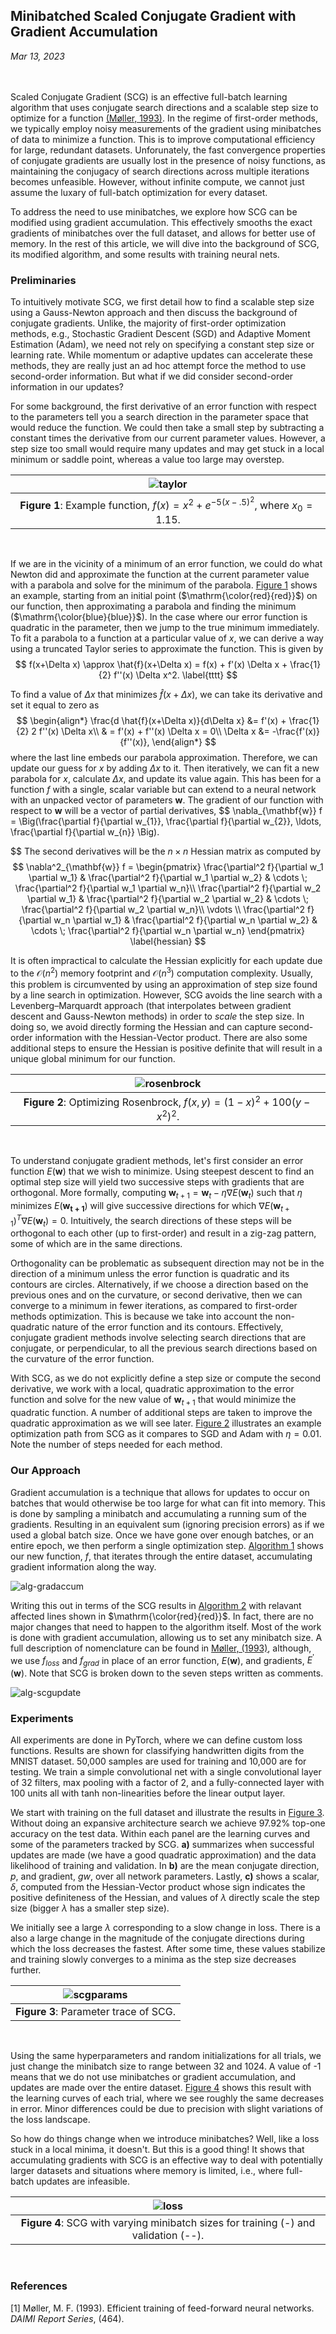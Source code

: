## Minibatched Scaled Conjugate Gradient with Gradient Accumulation
*Mar 13, 2023*  
&nbsp;  
&nbsp;  

Scaled Conjugate Gradient (SCG) is an effective full-batch learning algorithm that uses conjugate search directions and a scalable step size to optimize for a function [(Møller, 1993)](!moller1993). In the regime of first-order methods, we typically employ noisy measurements of the gradient using minibatches of data to minimize a function. This is to improve computational efficiency for large, redundant datasets. Unforunately, the fast convergence properties of conjugate gradients are usually lost in the presence of noisy functions, as maintaining the conjugacy of search directions across multiple iterations becomes unfeasible. However, without infinite compute, we cannot just assume the luxary of full-batch optimization for every dataset.

To address the need to use minibatches, we explore how SCG can be modified using gradient accumulation. This effectively smooths the exact gradients of minibatches over the full dataset, and allows for better use of memory. In the rest of this article, we will dive into the background of SCG, its modified algorithm, and some results with training neural nets.

### Preliminaries

To intuitively motivate SCG, we first detail how to find a scalable step size using a Gauss-Newton approach and then discuss the background of conjugate gradients. Unlike, the majority of first-order optimization methods, e.g., Stochastic Gradient Descent (SGD) and Adaptive Moment Estimation (Adam), we need not rely on specifying a constant step size or learning rate. While momentum or adaptive updates can accelerate these methods, they are really just an ad hoc attempt force the method to use second-order information. But what if we did consider second-order information in our updates?

For some background, the first derivative of an error function with respect to the parameters tell you a search direction in the parameter space that would reduce the function. We could then take a small step by subtracting a constant times the derivative from our current parameter values. However, a step size too small would require many updates and may get stuck in a local minimum or saddle point, whereas a value too large may overstep.

| ![taylor](taylor_fn.png) | 
|:--:| 
| **Figure 1**: Example function, $f(x) = x^2 + e^{-5(x - .5)^2}$, where $x_0=1.15$. |
&nbsp; 

If we are in the vicinity of a minimum of an error function, we could do what Newton did and approximate the function at the current parameter value with a parabola and solve for the minimum of the parabola. [Figure 1](!taylor) shows an example, starting from an initial point ($\mathrm{\color{red}{red}}$) on our function, then approximating a parabola and finding the minimum ($\mathrm{\color{blue}{blue}}$). In the case where our error function is quadratic in the parameter, then we jump to the true minimum immediately. To fit a parabola to a function at a particular value of $x$, we can derive a way using a truncated Taylor series to approximate the function. This is given by
$$
f(x+\Delta x) \approx \hat{f}(x+\Delta x) = f(x) + f'(x) \Delta x + \frac{1}{2} f''(x) \Delta x^2.
\label{tttt}
$$

To find a value of $\Delta x$ that minimizes $\hat{f}(x+\Delta x)$, we can take its derivative and set it equal to zero as
$$
\begin{align*}
\frac{d \hat{f}(x+\Delta x)}{d\Delta x} &= f'(x) + \frac{1}{2} 2 f''(x)
\Delta x\\
& = f'(x) + f''(x) \Delta x = 0\\
\Delta x &= -\frac{f'(x)}{f''(x)},
\end{align*}
$$
where the last line embeds our parabola approximation. Therefore, we can update our guess for $x$ by adding $\Delta x$ to it. Then iteratively, we can fit a new parabola for $x$, calculate $\Delta x$, and update its value again. This has been for a function $f$ with a single, scalar variable but can extend to a neural network with an unpacked vector of parameters $\mathbf{w}$. The gradient of our function with respect to $\mathbf{w}$ will be a vector of partial derivatives, 
$$
\nabla_{\mathbf{w}} f =
\Big(\frac{\partial f}{\partial w_{1}}, \frac{\partial f}{\partial w_{2}},
\ldots, \frac{\partial f}{\partial w_{n}} \Big).

$$
The second derivatives will be the $n \times n$ Hessian matrix as computed by
$$
\nabla^2_{\mathbf{w}} f =
\begin{pmatrix}
\frac{\partial^2 f}{\partial w_1 \partial w_1} & 
\frac{\partial^2 f}{\partial w_1 \partial w_2} & 
\cdots \;
\frac{\partial^2 f}{\partial w_1 \partial w_n}\\
\frac{\partial^2 f}{\partial w_2 \partial w_1} & 
\frac{\partial^2 f}{\partial w_2 \partial w_2} & 
\cdots \;
\frac{\partial^2 f}{\partial w_2 \partial w_n}\\
\vdots \\
\frac{\partial^2 f}{\partial w_n \partial w_1} & 
\frac{\partial^2 f}{\partial w_n \partial w_2} & 
\cdots \;
\frac{\partial^2 f}{\partial w_n \partial w_n}
\end{pmatrix}
\label{hessian}
$$

It is often impractical to calculate the Hessian explicitly for each update due to the $\mathcal{O}(n^2)$ memory footprint and $\mathcal{O}(n^3)$ computation complexity. Usually, this problem is circumvented by using an approximation of step size found by a line search in optimization. However, SCG avoids the line search with a Levenberg–Marquardt approach (that interpolates between gradient descent and Gauss-Newton methods) in order to *scale* the step size. In doing so, we avoid directly forming the Hessian and can capture second-order information with the Hessian-Vector product. There are also some additional steps to ensure the Hessian is positive definite that will result in a unique global minimum for our function.

| ![rosenbrock](rosenbrock.gif) | 
|:--:| 
| **Figure 2**: Optimizing Rosenbrock, $f(x,y) = (1-x)^2 + 100(y-x^2)^2$. |
&nbsp; 

To understand conjugate gradient methods, let's first consider an error function $E(\mathbf{w})$ that we wish to minimize. Using steepest descent to find an optimal step size will yield two successive steps with gradients that are orthogonal. More formally, computing $\textbf{w}_{t+1} = \textbf{w}_{t} - \eta\nabla E(\textbf{w}_{t})$ such that $\eta$ minimizes $E(\mathbf{w_{t+1}})$ will give successive directions for which $\nabla E(\textbf{w}_{t+1})^{T}\nabla E(\textbf{w}_{t}) = 0$. Intuitively, the search directions of these steps will be orthogonal to each other (up to first-order) and result in a zig-zag pattern, some of which are in the same directions.

Orthogonality can be problematic as subsequent direction may not be in the direction of a minimum unless the error function is quadratic and its contours are circles. Alternatively, if we choose a direction based on the previous ones and on the curvature, or second derivative, then we can converge to a minimum in fewer iterations, as compared to first-order methods optimization. This is because we take into account the non-quadratic nature of the error function and its contours. Effectively, conjugate gradient methods involve selecting search directions that are conjugate, or perpendicular, to all the previous search directions based on the curvature of the error function. 

With SCG, as we do not explicitly define a step size or compute the second derivative, we work with a local, quadratic approximation to the error function and solve for the new value of $\mathbf{w}_{t+1}$ that would minimize the quadratic function. A number of additional steps are taken to improve the quadratic approximation as we will see later. [Figure 2](!rosenbrock) illustrates an example optimization path from SCG as it compares to SGD and Adam with $\eta=0.01$. Note the number of steps needed for each method.

### Our Approach

Gradient accumulation is a technique that allows for updates to occur on batches that would otherwise be too large for what can fit into memory. This is done by sampling a minibatch and accumulating a running sum of the gradients. Resulting in an equivalent sum (ignoring precision errors) as if we used a global batch size. Once we have gone over enough batches, or an entire epoch, we then perform a single optimization step. [Algorithm 1](!alg-gradaccum) shows our new function, $f$, that iterates through the entire dataset, accumulating gradient information along the way.

![alg-gradaccum](scg_alg_01.png)

Writing this out in terms of the SCG results in [Algorithm 2](!alg-scgupdate) with relavant affected lines shown in $\mathrm{\color{red}{red}}$. In fact, there are no major changes that need to happen to the algorithm itself. Most of the work is done with gradient accumulation, allowing us to set any minibatch size. A full description of nomenclature can be found in [Møller, (1993)](!moller1993), although, we use $f_{loss}$ and $f_{grad}$ in place of an error function, $E(\mathbf{w})$, and gradients, $E^\prime (\mathbf{w})$. Note that SCG is broken down to the seven steps written as comments.

![alg-scgupdate](scg_alg_02.png)

### Experiments

All experiments are done in PyTorch, where we can define custom loss functions. Results are shown for classifying handwritten digits from the MNIST dataset. 50,000 samples are used for training and 10,000 are for testing. We train a simple convolutional net with a single convolutional layer of 32 filters, max pooling with a factor of 2, and a fully-connected layer with 100 units all with tanh non-linearities before the linear output layer. 

We start with training on the full dataset and illustrate the results in [Figure 3](!scgparams). Without doing an expansive architecture search we achieve 97.92% top-one accuracy on the test data. Within each panel are the learning curves and some of the parameters tracked by SCG. **a)** summarizes when successful updates are made (we have a good quadratic approximation) and the data likelihood of training and validation. In **b)** are the mean conjugate direction, $p$, and gradient, $gw$, over all network parameters. Lastly, **c)** shows a scalar, $\delta$, computed from the Hessian-Vector product whose sign indicates the positive definiteness of the Hessian, and values of $\lambda$ directly scale the step size (bigger $\lambda$ has a smaller step size). 

We initially see a large $\lambda$ corresponding to a slow change in loss. There is a also a large  change in the magnitude of the conjugate directions during which the loss decreases the fastest. After some time, these values stabilize and training slowly converges to a minima as the step size decreases further.

| ![scgparams](cnn_100.png) | 
|:--:| 
| **Figure 3**: Parameter trace of SCG. |
&nbsp; 

Using the same hyperparameters and random initializations for all trials, we just change the minibatch size to range between 32 and 1024. A value of -1 means that we do not use minibatches or gradient accumulation, and updates are made over the entire dataset. [Figure 4](!loss) shows this result with the learning curves of each trial, where we see roughly the same decreases in error. Minor differences could be due to precision with slight variations of the loss landscape.

So how do things change when we introduce minibatches? Well, like a loss stuck in a local minima, it doesn't. But this is a good thing! It shows that accumulating gradients with SCG is an effective way to deal with potentially larger datasets and situations where memory is limited, i.e., where full-batch updates are infeasible. 

| ![loss](mnist_scg_batchsize_loss_AVGLOSS_3.png) | 
|:--:| 
| **Figure 4**: SCG with varying minibatch sizes for training (-) and validation (--). |
&nbsp; 

### References

[1]$\label{moller1993}$ Møller, M. F. (1993). Efficient training of feed-forward neural networks. *DAIMI Report Series*, (464).